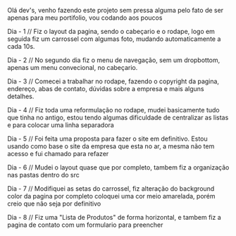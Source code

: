 Olá dev's, 
venho fazendo este projeto sem pressa alguma pelo fato de ser apenas para meu portifolio, vou codando aos poucos 

Dia - 1 // Fiz o layout da pagina, sendo o cabeçario e o rodape, logo em seguida fiz um carrossel com algumas foto, mudando automaticamente a cada 10s.

Dia - 2 // No segundo dia fiz o menu de navegação, sem um dropbottom, apenas um menu convecional, no cabeçario.

Dia - 3 // Comecei a trabalhar no rodape, fazendo o copyright da pagina, endereço, abas de contato, dúvidas sobre a empresa e mais alguns detalhes. 

Dia - 4 // Fiz toda uma reformulação no rodape, mudei basicamente tudo que tinha no antigo, estou tendo algumas dificuldade de centralizar as listas e para colocar uma linha separadora

Dia - 5 // Foi feita uma proposta para fazer o site em definitivo. Estou usando como base o site da empresa que esta no ar, a mesma não tem acesso e fui chamado para refazer

Dia - 6 // Mudei o layout quase que por completo, tambem fiz a organização nas pastas dentro do src

Dia - 7 // Modifiquei as setas do carrossel, fiz alteração do background color da pagina por completo coloquei uma cor meio amarelada, porém creio que não seja por definitivo

Dia - 8 // Fiz uma "Lista de Produtos" de forma horizontal, e tambem fiz a pagina de contato com um formulario para preencher
